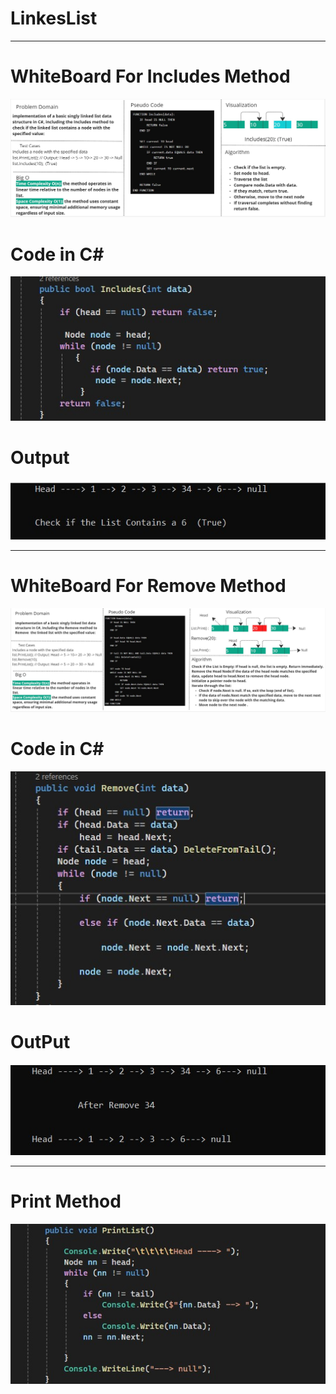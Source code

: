 ﻿# LinkesList
---
# WhiteBoard For Includes Method

![Includes](./Images/INcludes().jpg)

# Code in C#

![Includes](./Images/Includes-Code.jpg)

# Output

![Includes](./Images/Includesoutput.jpg)

---

# WhiteBoard For Remove Method

![Remove](./Images/Remove().jpg)

# Code in C#

![Remove](./Images/Remove-Code.jpg)

# OutPut

![Remove](./Images/RemoveOutput.jpg)

---

# Print Method 

![Print](./Images/Print-Method.jpg)
